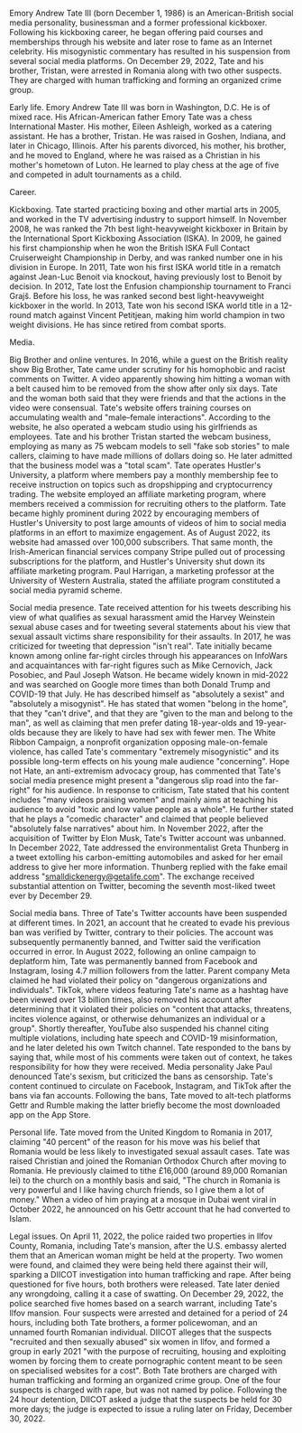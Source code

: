 Emory Andrew Tate III (born December 1, 1986) is an American-British social media personality, businessman and a former professional kickboxer. Following his kickboxing career, he began offering paid courses and memberships through his website and later rose to fame as an Internet celebrity. His misogynistic commentary has resulted in his suspension from several social media platforms. On December 29, 2022, Tate and his brother, Tristan, were arrested in Romania along with two other suspects. They are charged with human trafficking and forming an organized crime group.

Early life.
Emory Andrew Tate III was born in Washington, D.C. He is of mixed race. His African-American father Emory Tate was a chess International Master. His mother, Eileen Ashleigh, worked as a catering assistant. He has a brother, Tristan. He was raised in Goshen, Indiana, and later in Chicago, Illinois. After his parents divorced, his mother, his brother, and he moved to England, where he was raised as a Christian in his mother's hometown of Luton. He learned to play chess at the age of five and competed in adult tournaments as a child.

Career.

Kickboxing.
Tate started practicing boxing and other martial arts in 2005, and worked in the TV advertising industry to support himself. In November 2008, he was ranked the 7th best light-heavyweight kickboxer in Britain by the International Sport Kickboxing Association (ISKA). In 2009, he gained his first championship when he won the British ISKA Full Contact Cruiserweight Championship in Derby, and was ranked number one in his division in Europe. In 2011, Tate won his first ISKA world title in a rematch against Jean-Luc Benoit via knockout, having previously lost to Benoit by decision. In 2012, Tate lost the Enfusion championship tournament to Franci Grajš. Before his loss, he was ranked second best light-heavyweight kickboxer in the world. In 2013, Tate won his second ISKA world title in a 12-round match against Vincent Petitjean, making him world champion in two weight divisions. He has since retired from combat sports.

Media.

Big Brother and online ventures.
In 2016, while a guest on the British reality show Big Brother, Tate came under scrutiny for his homophobic and racist comments on Twitter. A video apparently showing him hitting a woman with a belt caused him to be removed from the show after only six days. Tate and the woman both said that they were friends and that the actions in the video were consensual. Tate's website offers training courses on accumulating wealth and "male–female interactions". According to the website, he also operated a webcam studio using his girlfriends as employees. Tate and his brother Tristan started the webcam business, employing as many as 75 webcam models to sell "fake sob stories" to male callers, claiming to have made millions of dollars doing so. He later admitted that the business model was a "total scam". Tate operates Hustler's University, a platform where members pay a monthly membership fee to receive instruction on topics such as dropshipping and cryptocurrency trading. The website employed an affiliate marketing program, where members received a commission for recruiting others to the platform. Tate became highly prominent during 2022 by encouraging members of Hustler's University to post large amounts of videos of him to social media platforms in an effort to maximize engagement. As of August 2022, its website had amassed over 100,000 subscribers. That same month, the Irish-American financial services company Stripe pulled out of processing subscriptions for the platform, and Hustler's University shut down its affiliate marketing program. Paul Harrigan, a marketing professor at the University of Western Australia, stated the affiliate program constituted a social media pyramid scheme.

Social media presence.
Tate received attention for his tweets describing his view of what qualifies as sexual harassment amid the Harvey Weinstein sexual abuse cases and for tweeting several statements about his view that sexual assault victims share responsibility for their assaults. In 2017, he was criticized for tweeting that depression "isn't real". Tate initially became known among online far-right circles through his appearances on InfoWars and acquaintances with far-right figures such as Mike Cernovich, Jack Posobiec, and Paul Joseph Watson. He became widely known in mid-2022 and was searched on Google more times than both Donald Trump and COVID-19 that July. He has described himself as "absolutely a sexist" and "absolutely a misogynist". He has stated that women "belong in the home", that they "can't drive", and that they are "given to the man and belong to the man", as well as claiming that men prefer dating 18-year-olds and 19-year-olds because they are likely to have had sex with fewer men. The White Ribbon Campaign, a nonprofit organization opposing male-on-female violence, has called Tate's commentary "extremely misogynistic" and its possible long-term effects on his young male audience "concerning". Hope not Hate, an anti-extremism advocacy group, has commented that Tate's social media presence might present a "dangerous slip road into the far-right" for his audience. In response to criticism, Tate stated that his content includes "many videos praising women" and mainly aims at teaching his audience to avoid "toxic and low value people as a whole". He further stated that he plays a "comedic character" and claimed that people believed "absolutely false narratives" about him. In November 2022, after the acquisition of Twitter by Elon Musk, Tate's Twitter account was unbanned. In December 2022, Tate addressed the environmentalist Greta Thunberg in a tweet extolling his carbon-emitting automobiles and asked for her email address to give her more information. Thunberg replied with the fake email address "smalldickenergy@getalife.com". The exchange received substantial attention on Twitter, becoming the seventh most-liked tweet ever by December 29.

Social media bans.
Three of Tate's Twitter accounts have been suspended at different times. In 2021, an account that he created to evade his previous ban was verified by Twitter, contrary to their policies. The account was subsequently permanently banned, and Twitter said the verification occurred in error. In August 2022, following an online campaign to deplatform him, Tate was permanently banned from Facebook and Instagram, losing 4.7 million followers from the latter. Parent company Meta claimed he had violated their policy on "dangerous organizations and individuals". TikTok, where videos featuring Tate's name as a hashtag have been viewed over 13 billion times, also removed his account after determining that it violated their policies on "content that attacks, threatens, incites violence against, or otherwise dehumanizes an individual or a group". Shortly thereafter, YouTube also suspended his channel citing multiple violations, including hate speech and COVID-19 misinformation, and he later deleted his own Twitch channel. Tate responded to the bans by saying that, while most of his comments were taken out of context, he takes responsibility for how they were received. Media personality Jake Paul denounced Tate's sexism, but criticized the bans as censorship. Tate's content continued to circulate on Facebook, Instagram, and TikTok after the bans via fan accounts. Following the bans, Tate moved to alt-tech platforms Gettr and Rumble making the latter briefly become the most downloaded app on the App Store.

Personal life.
Tate moved from the United Kingdom to Romania in 2017, claiming "40 percent" of the reason for his move was his belief that Romania would be less likely to investigated sexual assault cases. Tate was raised Christian and joined the Romanian Orthodox Church after moving to Romania. He previously claimed to tithe £16,000 (around 89,000 Romanian lei) to the church on a monthly basis and said, "The church in Romania is very powerful and I like having church friends, so I give them a lot of money." When a video of him praying at a mosque in Dubai went viral in October 2022, he announced on his Gettr account that he had converted to Islam.

Legal issues.
On April 11, 2022, the police raided two properties in Ilfov County, Romania, including Tate's mansion, after the U.S. embassy alerted them that an American woman might be held at the property. Two women were found, and claimed they were being held there against their will, sparking a DIICOT investigation into human trafficking and rape. After being questioned for five hours, both brothers were released. Tate later denied any wrongdoing, calling it a case of swatting. On December 29, 2022, the police searched five homes based on a search warrant, including Tate's Ilfov mansion. Four suspects were arrested and detained for a period of 24 hours, including both Tate brothers, a former policewoman, and an unnamed fourth Romanian individual. DIICOT alleges that the suspects "recruited and then sexually abused" six women in Ilfov, and formed a group in early 2021 "with the purpose of recruiting, housing and exploiting women by forcing them to create pornographic content meant to be seen on specialised websites for a cost". Both Tate brothers are charged with human trafficking and forming an organized crime group. One of the four suspects is charged with rape, but was not named by police. Following the 24 hour detention, DIICOT asked a judge that the suspects be held for 30 more days; the judge is expected to issue a ruling later on Friday, December 30, 2022.